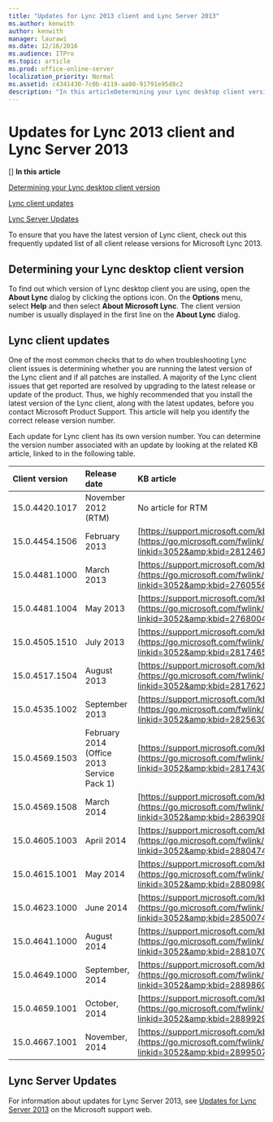 ```yaml
---
title: "Updates for Lync 2013 client and Lync Server 2013"
ms.author: kenwith
author: kenwith
manager: laurawi
ms.date: 12/16/2016
ms.audience: ITPro
ms.topic: article
ms.prod: office-online-server
localization_priority: Normal
ms.assetid: c4341430-7c0b-4119-aa08-91791e95d8c2
description: "In this articleDetermining your Lync desktop client versionLync client updatesLync Server Updates"
---
```


# Updates for Lync 2013 client and Lync Server 2013
[]
 **In this article**
  
[Determining your Lync desktop client version](#sectionSection0)
  
[Lync client updates](#sectionSection1)
  
[Lync Server Updates](#sectionSection2)
  
To ensure that you have the latest version of Lync client, check out this frequently updated list of all client release versions for Microsoft Lync 2013.
  
## Determining your Lync desktop client version
<a name="sectionSection0"> </a>

To find out which version of Lync desktop client you are using, open the **About Lync** dialog by clicking the options icon. On the **Options** menu, select **Help** and then select **About Microsoft Lync**. The client version number is usually displayed in the first line on the **About Lync** dialog. 
  
## Lync client updates
<a name="sectionSection1"> </a>

One of the most common checks that to do when troubleshooting Lync client issues is determining whether you are running the latest version of the Lync client and if all patches are installed. A majority of the Lync client issues that get reported are resolved by upgrading to the latest release or update of the product. Thus, we highly recommended that you install the latest version of the Lync client, along with the latest updates, before you contact Microsoft Product Support. This article will help you identify the correct release version number.
  
Each update for Lync client has its own version number. You can determine the version number associated with an update by looking at the related KB article, linked to in the following table.
  
|**Client version**|**Release date**|**KB article**|
|:-----|:-----|:-----|
|15.0.4420.1017  <br/> |November 2012 (RTM)  <br/> |No article for RTM  <br/> |
|15.0.4454.1506  <br/> |February 2013  <br/> |[https://support.microsoft.com/kb/2812461](https://go.microsoft.com/fwlink/p/?linkid=3052&amp;kbid=2812461) <br/> |
|15.0.4481.1000  <br/> |March 2013  <br/> |[https://support.microsoft.com/kb/2760556](https://go.microsoft.com/fwlink/p/?linkid=3052&amp;kbid=2760556) <br/> |
|15.0.4481.1004  <br/> |May 2013  <br/> |[https://support.microsoft.com/kb/2768004](https://go.microsoft.com/fwlink/p/?linkid=3052&amp;kbid=2768004) <br/> |
|15.0.4505.1510  <br/> |July 2013  <br/> |[https://support.microsoft.com/kb/2817465](https://go.microsoft.com/fwlink/p/?linkid=3052&amp;kbid=2817465) <br/> |
|15.0.4517.1504  <br/> |August 2013  <br/> |[https://support.microsoft.com/kb/2817621](https://go.microsoft.com/fwlink/p/?linkid=3052&amp;kbid=2817621) <br/> |
|15.0.4535.1002  <br/> |September 2013  <br/> |[https://support.microsoft.com/kb/2825630](https://go.microsoft.com/fwlink/p/?linkid=3052&amp;kbid=2825630) <br/> |
|15.0.4569.1503  <br/> |February 2014 (Office 2013 Service Pack 1)  <br/> |[https://support.microsoft.com/kb/2817430](https://go.microsoft.com/fwlink/p/?linkid=3052&amp;kbid=2817430) <br/> |
|15.0.4569.1508  <br/> |March 2014  <br/> |[https://support.microsoft.com/kb/2863908](https://go.microsoft.com/fwlink/p/?linkid=3052&amp;kbid=2863908) <br/> |
|15.0.4605.1003  <br/> |April 2014  <br/> |[https://support.microsoft.com/kb/2880474](https://go.microsoft.com/fwlink/p/?linkid=3052&amp;kbid=2880474) <br/> |
|15.0.4615.1001  <br/> |May 2014  <br/> |[https://support.microsoft.com/kb/2880980](https://go.microsoft.com/fwlink/p/?linkid=3052&amp;kbid=2880980) <br/> |
|15.0.4623.1000  <br/> |June 2014  <br/> |[https://support.microsoft.com/kb/2850074](https://go.microsoft.com/fwlink/p/?linkid=3052&amp;kbid=2850074) <br/> |
|15.0.4641.1000  <br/> |August 2014  <br/> |[https://support.microsoft.com/kb/2881070](https://go.microsoft.com/fwlink/p/?linkid=3052&amp;kbid=2881070) <br/> |
|15.0.4649.1000  <br/> |September, 2014  <br/> |[https://support.microsoft.com/kb/2889860](https://go.microsoft.com/fwlink/p/?linkid=3052&amp;kbid=2889860) <br/> |
|15.0.4659.1001  <br/> |October, 2014  <br/> |[https://support.microsoft.com/kb/2889929](https://go.microsoft.com/fwlink/p/?linkid=3052&amp;kbid=2889929) <br/> |
|15.0.4667.1001  <br/> |November, 2014  <br/> |[https://support.microsoft.com/kb/2899507](https://go.microsoft.com/fwlink/p/?linkid=3052&amp;kbid=2899507) <br/> |
   
## Lync Server Updates
<a name="sectionSection2"> </a>

For information about updates for Lync Server 2013, see [Updates for Lync Server 2013](https://go.microsoft.com/fwlink/p/?linkid=3052&amp;kbid=2809243) on the Microsoft support web. 
  

